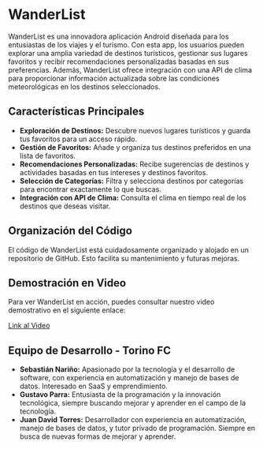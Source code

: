 # WanderList

WanderList es una innovadora aplicación Android diseñada para los entusiastas de los viajes y el turismo. Con esta app, los usuarios pueden explorar una amplia variedad de destinos turísticos, gestionar sus lugares favoritos y recibir recomendaciones personalizadas basadas en sus preferencias. Además, WanderList ofrece integración con una API de clima para proporcionar información actualizada sobre las condiciones meteorológicas en los destinos seleccionados.

## Características Principales

- **Exploración de Destinos:** Descubre nuevos lugares turísticos y guarda tus favoritos para un acceso rápido.
- **Gestión de Favoritos:** Añade y organiza tus destinos preferidos en una lista de favoritos.
- **Recomendaciones Personalizadas:** Recibe sugerencias de destinos y actividades basadas en tus intereses y destinos favoritos.
- **Selección de Categorías:** Filtra y selecciona destinos por categorías para encontrar exactamente lo que buscas.
- **Integración con API de Clima:** Consulta el clima en tiempo real de los destinos que deseas visitar.

## Organización del Código

El código de WanderList está cuidadosamente organizado y alojado en un repositorio de GitHub. Esto facilita su mantenimiento y futuras mejoras.

## Demostración en Video

Para ver WanderList en acción, puedes consultar nuestro video demostrativo en el siguiente enlace:

[Link al Video](https://youtu.be/CUDO2jV2pXk)

## Equipo de Desarrollo - Torino FC

- **Sebastián Nariño:** Apasionado por la tecnología y el desarrollo de software, con experiencia en automatización y manejo de bases de datos. Interesado en SaaS y emprendimiento.
- **Gustavo Parra:** Entusiasta de la programación y la innovación tecnológica, siempre buscando mejorar y aprender en el campo de la tecnología.
- **Juan David Torres:** Desarrollador con experiencia en automatización, manejo de bases de datos, y tutor privado de programación. Siempre en busca de nuevas formas de mejorar y aprender.

